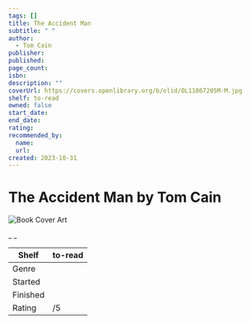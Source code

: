 ```yaml
---
tags: []
title: The Accident Man
subtitle: " "
author:
  - Tom Cain
publisher:
published:
page_count:
isbn:
description: ""
coverUrl: https://covers.openlibrary.org/b/olid/OL11067205M-M.jpg
shelf: to-read
owned: false
start_date:
end_date:
rating:
recommended_by:
  name:
  url:
created: 2023-10-31
---
```


# The Accident Man by Tom Cain

![Book Cover Art](https://covers.openlibrary.org/b/olid/OL11067205M-M.jpg)

_ _

| Shelf | to-read |
| --- | --- |
| Genre |  |
| Started |  |
| Finished |  |
| Rating | /5 |

